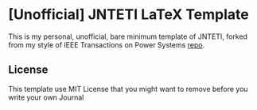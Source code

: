 # [Unofficial] JNTETI LaTeX Template

This is my personal, unofficial, bare minimum template of JNTETI, forked from my style of IEEE Transactions on Power Systems [repo](https://github.com/yasirroni/IEEE-Transactions-on-Power-Systems-LaTeX-Template).

## License

This template use MIT License that you might want to remove before you write your own Journal
